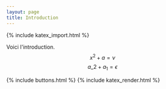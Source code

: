 ```yaml
---
layout: page
title: Introduction
---
```

{% include katex_import.html %}

Voici l'introduction. $$ x^{2} + a = \nu $$
$$ a\_2 + a_1 = \epsilon $$




{% include buttons.html %}
{% include katex_render.html %}